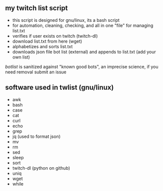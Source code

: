## my twitch list script
* this script is designed for gnu/linux, its a bash script
* for automation, cleaning, checking, and all in one "file" for managing list.txt
* verifies if user exists on twitch (twitch-dl)
* download list.txt from here (wget)
* alphabetizes and sorts list.txt
* downloads json file bot list (external) and appends to list.txt (add your own list)

*botlist* is sanitized against "known good bots", an imprecise science, if you need removal submit an issue


## software used in twlist (gnu/linux)
* awk
* bash
* case
* cat
* curl
* echo
* grep
* jq (used to format json)
* mv
* rm
* sed
* sleep
* sort
* twitch-dl (python on github)
* uniq
* wget
* while
